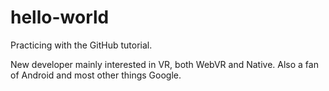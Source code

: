# hello-world
Practicing with the GitHub tutorial.

New developer mainly interested in VR, both WebVR and Native. Also a fan of Android and most other things Google.
